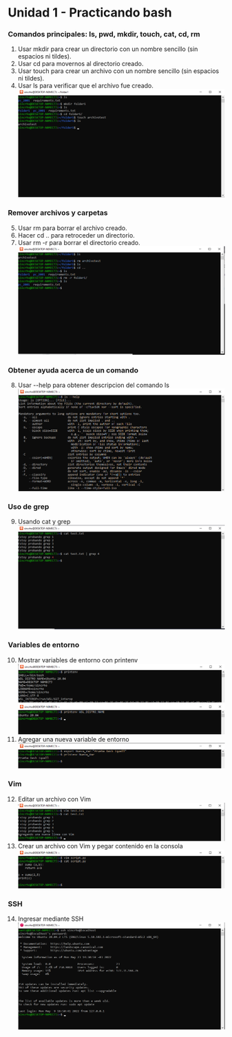 # Unidad 1 - Practicando bash

### Comandos principales: ls, pwd, mkdir, touch, cat, cd, rm

1. Usar mkdir para crear un directorio con un nombre sencillo (sin espacios ni tildes). 
2. Usar cd para movernos al directorio creado.
3. Usar touch para crear un archivo con un nombre sencillo (sin espacios ni tildes).
4. Usar ls para verificar que el archivo fue creado.
   ![](./Images/imagen1.png)

### Remover archivos y carpetas

5. Usar rm para borrar el archivo creado.
6. Hacer cd .. para retroceder un directorio.
7. Usar rm -r para borrar el directorio creado.![](./Images/imagen2.png)

### Obtener ayuda acerca de un comando

8. Usar --help para obtener descripcion del comando ls ![](./Images/imagen3.png)

### Uso de grep

9. Usando cat y grep ![](./Images/imagen4.png)

### Variables de entorno

10. Mostrar variables de entorno con printenv ![](./Images/imagen5.png) ![](./Images/imagen6.png)
11. Agregar una nueva variable de entorno ![](./Images/imagen7.png)

### Vim

12. Editar un archivo con Vim ![](./Images/imagen8.png)
13. Crear un archivo con Vim y pegar contenido en la consola ![](./Images/imagen9.png)

### SSH

14. Ingresar mediante SSH ![](./Images/imagen10.png)
